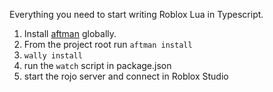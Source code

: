 Everything you need to start writing Roblox Lua in Typescript.

1. Install [aftman](https://github.com/LPGhatguy/aftman) globally.
2. From the project root run `aftman install`
3. `wally install`
4. run the `watch` script in package.json
5. start the rojo server and connect in Roblox Studio


